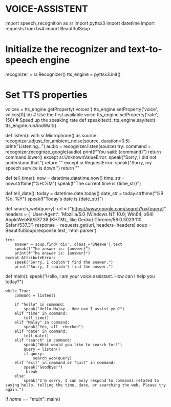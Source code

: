 # VOICE-ASSISTENT
import speech_recognition as sr
import pyttsx3
import datetime
import requests
from bs4 import BeautifulSoup

# Initialize the recognizer and text-to-speech engine
recognizer = sr.Recognizer()
tts_engine = pyttsx3.init()

# Set TTS properties
voices = tts_engine.getProperty('voices')
tts_engine.setProperty('voice', voices[0].id)  # Use the first available voice
tts_engine.setProperty('rate', 150)  # Speed up the speaking rate
def speak(text):
    tts_engine.say(text)
    tts_engine.runAndWait()

def listen():
    with sr.Microphone() as source:
        recognizer.adjust_for_ambient_noise(source, duration=0.5)
        print("Listening...")
        audio = recognizer.listen(source)
        try:
            command = recognizer.recognize_google(audio)
            print(f"You said: {command}")
            return command.lower()
        except sr.UnknownValueError:
            speak("Sorry, I did not understand that.")
            return ""
            except sr.RequestError:
            speak("Sorry, my speech service is down.")
            return ""

def tell_time():
    now = datetime.datetime.now()
    time_str = now.strftime("%H:%M")
    speak(f"The current time is {time_str}")

def tell_date():
    today = datetime.date.today()
    date_str = today.strftime("%B %d, %Y")
    speak(f"Today's date is {date_str}")

def search_web(query):
    url = f"https://www.google.com/search?q={query}"
    headers = {
        'User-Agent': 'Mozilla/5.0 (Windows NT 10.0; Win64; x64) AppleWebKit/537.36 (KHTML, like Gecko) 
        Chrome/58.0.3029.110 Safari/537.3'}
    response = requests.get(url, headers=headers)
    soup = BeautifulSoup(response.text, 'html.parser')

    try:
        answer = soup.find('div', class_='BNeawe').text
        speak(f"The answer is: {answer}")
        print(f"The answer is: {answer}")
    except AttributeError:
        speak("Sorry, I couldn't find the answer.")
        print("Sorry, I couldn't find the answer.")

def main():
    speak("Hello, I am your voice assistant. How can I help you today?")
    
    while True:
        command = listen()
        
        if "hello" in command:
            speak("Hello Malay.. How can I assist you?")
        elif "time" in command:
            tell_time()
        elif "Malay" in command:
            speak("Yes, all  checked")
        elif "date" in command:
            tell_date()
        elif "search" in command:
            speak("What would you like to search for?")
            query = listen()
            if query:
                search_web(query)
        elif "exit" in command or "quit" in command:
            speak("Goodbye!")
             break
        else:
            speak("I'm sorry, I can only respond to commands related to saying hello, telling the time, date, or searching the web. Please try again.")

if _name_ == "_main_":
    main()
